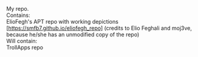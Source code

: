 My repo.  
Contains:  
ElioFegh's APT repo with working depictions [https://smfb7.github.io/eliofegh_repo] (credits to Elio Feghali and moj3ve, because he/she has an unmodified copy of the repo)  
Will contain:  
TrollApps repo  

